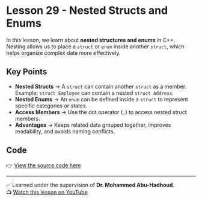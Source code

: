# Lesson 29 - Nested Structs and Enums  

In this lesson, we learn about **nested structures and enums** in C++.  
Nesting allows us to place a `struct` or `enum` inside another `struct`, which helps organize complex data more effectively.

## Key Points
- **Nested Structs** → A `struct` can contain another `struct` as a member.  
  Example: `struct Employee` can contain a nested `struct Address`.  
- **Nested Enums** → An `enum` can be defined inside a `struct` to represent specific categories or states.  
- **Access Members** → Use the dot operator (`.`) to access nested struct members.  
- **Advantages** → Keeps related data grouped together, improves readability, and avoids naming conflicts.

## Code
👉 [View the source code here](./Lesson_29_Nested_Structuers_and_Enum.cpp)  

---

✅ Learned under the supervision of **Dr. Mohammed Abu-Hadhoud**.  
📺 [Watch this lesson on YouTube](https://www.youtube.com/watch?v=zVklAoXlMzs&list=PL3X--QIIK-OFIRbOHbOXbcfSAvw198lUy&index=25&pp=iAQB)
